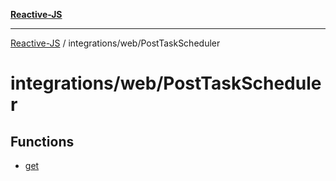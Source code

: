 [**Reactive-JS**](../../../README.md)

***

[Reactive-JS](../../../README.md) / integrations/web/PostTaskScheduler

# integrations/web/PostTaskScheduler

## Functions

- [get](functions/get.md)
